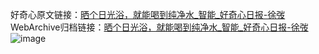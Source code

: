 好奇心原文链接：[晒个日光浴，就能喝到纯净水_智能_好奇心日报-徐弢](https://www.qdaily.com/articles/4943.html)
WebArchive归档链接：[晒个日光浴，就能喝到纯净水_智能_好奇心日报-徐弢](http://web.archive.org/web/20190623163439/https://www.qdaily.com/articles/4943.html)
![image](http://ww3.sinaimg.cn/large/007d5XDply1g3wcidag4ij30u02br1kx)